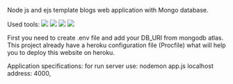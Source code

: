 Node js and ejs template blogs web application with Mongo database.

Used tools: 
  <img src="https://img.shields.io/badge/node.js-%23339933.svg?&style=for-the-badge&logo=node.js&logoColor=white" />
  <img src="https://img.shields.io/badge/express-%23000000.svg?&style=for-the-badge&logo=express&logoColor=white" />
  <img src="https://img.shields.io/badge/ejs-%23002E5F.svg?&style=for-the-badge&logo=nfc&logoColor=white" />
  <img src="https://img.shields.io/badge/mongodb-%2347A248.svg?&style=for-the-badge&logo=mongodb&logoColor=white" />

First you need to create .env file and add your DB_URI from mongodb atlas.
This project already have a heroku configuration file (Procfile) what will help you to deploy this website on heroku.

Application specifications:
  for run server use: nodemon app.js
  localhost address: 4000,
  

